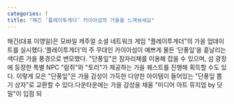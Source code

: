 ```yaml
---
categories: f
title: "해긴 ‘플레이투게더’ 카이아섬의 가을을 느껴보세요"
---
```

해긴(대표 이영일)은 모바일 캐주얼 소셜 네트워크 게임 "플레이투게더"의 가을 업데이트를 실시했다.‘플레이투게더’의 주 무대인 카이아섬이 예쁘게 물든 ‘단풍잎’을 흩날리는 색다른 가을 풍경으로 변모했다. "단풍잎"은 잠자리채를 이용해 잡을 수 있으며, 섬 광장에 등장한 특별 NPC "람쥐"와 "토리"가 제공하는 가을 퀘스트를 진행해 획득할 수도 있다. 이렇게 모은 "단풍잎"은 가을 감성이 가득한 다양한 아이템이 들어있는 "단풍잎 뽑기 상자"로 교환할 수 있다.다운타운에는 가을 감성을 채울 "미디어 아트 뮤지엄 by 닷밀"이 입점 되